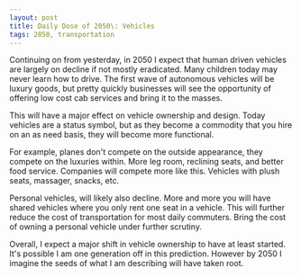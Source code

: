 ```yaml
---
layout: post
title: Daily Dose of 2050\: Vehicles
tags: 2050, transportation
---
```


Continuing on from yesterday, in 2050 I expect that human driven vehicles are largely on decline if not mostly eradicated. Many children today may never learn how to drive. The first wave of autonomous vehicles will be luxury goods, but pretty quickly businesses will see the opportunity of offering low cost cab services and bring it to the masses.

This will have a major effect on vehicle ownership and design. Today vehicles are a status symbol, but as they become a commodity that you hire on an as need basis, they will become more functional.

For example, planes don't compete on the outside appearance, they compete on the luxuries within. More leg room, reclining seats, and better food service. Companies will compete more like this. Vehicles with plush seats, massager, snacks, etc.

Personal vehicles, will likely also decline. More and more you will have shared vehicles where you only rent one seat in a vehicle. This will further reduce the cost of transportation for most daily commuters. Bring the cost of owning a personal vehicle under further scrutiny.

Overall, I expect a major shift in vehicle ownership to have at least started. It's possible I am one generation off in this prediction. However by 2050 I imagine the seeds of what I am describing will have taken root.
